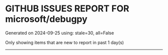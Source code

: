 
# GITHUB ISSUES REPORT FOR microsoft/debugpy


Generated on 2024-09-25 using: stale=30, all=False


Only showing items that are new to report in past 1 day(s)


---




















